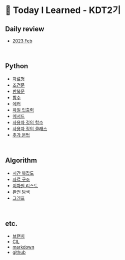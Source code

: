# 👀 Today I Learned - KDT2기

## Daily review
- [2023 Feb](daily_review/2023_Feb.md)

<br>

## Python
- [자료형](python/%EC%9E%90%EB%A3%8C%ED%98%95.md)
- [조건문](python/%EC%A1%B0%EA%B1%B4%EB%AC%B8.md)
- [반복문](python/%EB%B0%98%EB%B3%B5%EB%AC%B8.md)
- [함수](python/%ED%95%A8%EC%88%98.md)
- [에러](python/%EC%97%90%EB%9F%AC.md)
- [파일 입출력](python/%ED%8C%8C%EC%9D%BC%EC%9E%85%EC%B6%9C%EB%A0%A5.md)
- [메서드](python/%EB%A9%94%EC%84%9C%EB%93%9C.md)
- [사용자 정의 함수](python/%EC%82%AC%EC%9A%A9%EC%9E%90%EC%A0%95%EC%9D%98%ED%95%A8%EC%88%98.md)
- [사용자 정의 클래스](python/%EC%82%AC%EC%9A%A9%EC%9E%90%EC%A0%95%EC%9D%98%ED%81%B4%EB%9E%98%EC%8A%A4.md)
- [추가 문법](python/%EC%B6%94%EA%B0%80%EB%AC%B8%EB%B2%95.md)

<br>

## Algorithm
- [시간 복잡도](algorithm/%EC%8B%9C%EA%B0%84%EB%B3%B5%EC%9E%A1%EB%8F%84.md)
- [자료 구조](algorithm/%EC%9E%90%EB%A3%8C%EA%B5%AC%EC%A1%B0.md)
- [이차원 리스트](algorithm/%EC%9D%B4%EC%B0%A8%EC%9B%90%20%EB%A6%AC%EC%8A%A4%ED%8A%B8.md)
- [완전 탐색](algorithm/%EC%99%84%EC%A0%84%20%ED%83%90%EC%83%89.md)
- [그래프](algorithm/%EA%B7%B8%EB%9E%98%ED%94%84.md)

<br>

## etc.
- [브랜치](etc/Branch.md)
- [CIL](etc/CLI.md)
- [markdown](etc/markdown.md)
- [github](etc/git.md)